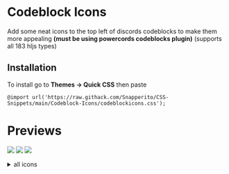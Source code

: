 # Codeblock Icons
Add some neat icons to the top left of discords codeblocks to make them more appealing **(must be using powercords codeblocks plugin)** (supports all 183 hljs types)

## Installation
To install go to **Themes -> Quick CSS** then paste 
```
@import url('https://raw.githack.com/Snapperito/CSS-Snippets/main/Codeblock-Icons/codeblockicons.css');
```

# Previews


![](https://media.discordapp.net/attachments/755125985330069599/770834128206692372/unknown.png)
![](https://media.discordapp.net/attachments/755125985330069599/770834173026893894/unknown.png)
![](https://media.discordapp.net/attachments/755125985330069599/770834227997835264/unknown.png)

<details>
  <summary>all icons</summary>

![](https://media.discordapp.net/attachments/761658510211285042/770877112722259968/unknown.png)
![](https://media.discordapp.net/attachments/761658510211285042/770877473583267850/unknown.png)
![](https://media.discordapp.net/attachments/761658510211285042/770877686687596544/unknown.png)
![](https://media.discordapp.net/attachments/761658510211285042/770877870423277588/unknown.png)
![](https://media.discordapp.net/attachments/761658510211285042/770878072018829312/unknown.png)
![](https://media.discordapp.net/attachments/761658510211285042/770878281830236180/unknown.png)
![](https://media.discordapp.net/attachments/761658510211285042/770878928071163924/unknown.png)
![](https://media.discordapp.net/attachments/761658510211285042/770879229704929290/unknown.png)
![](https://media.discordapp.net/attachments/761658510211285042/770879380566179850/unknown.png)
![](https://media.discordapp.net/attachments/761658510211285042/770879535842590720/unknown.png)
![](https://media.discordapp.net/attachments/761658510211285042/770879689761619988/unknown.png)
![](https://media.discordapp.net/attachments/761658510211285042/770879866748141618/unknown.png)
![](https://media.discordapp.net/attachments/761658510211285042/770880014555283497/unknown.png)
![](https://media.discordapp.net/attachments/761658510211285042/770880114396364800/unknown.png)


</details>
